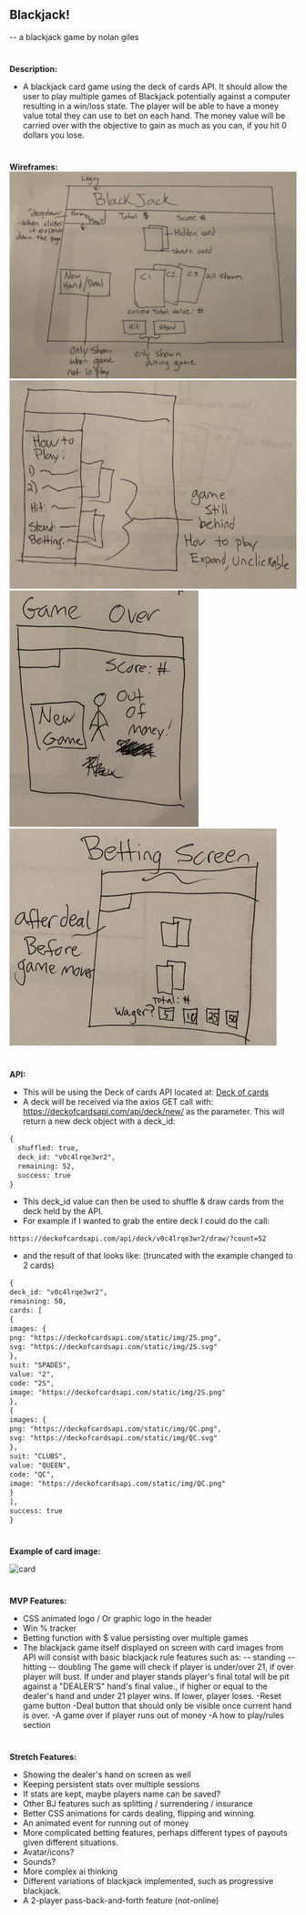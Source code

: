 <!-- A working title for your app
Description .4-5 sentences summarizing the functionality of your app. Feel free to include what problem is your app solving.
Wireframes Wireframes showing your app's layout on desktop, tablet, and mobile. These can be as lo-fi or as hi-fi as you want. You can either to put these in the README or upload them to your repository.
API What API you want to use and what information you want to get from it. *You must show us a sample of actual data you retrieved from your API.
Features Write out what features you will need to build in order to meet MVP.
Stretch goals Stretch goals for additional / advanced features for when you complete your MVP. -->

<h2>Blackjack!</h2>

--  a blackjack game by nolan giles
#
<strong>Description:</strong>
- A blackjack card game using the deck of cards API.  It should allow the user to play multiple games of Blackjack potentially against a computer resulting in a win/loss state.  The player will be able to have a money value total they can use to bet on each hand.  The money value will be carried over with the objective to gain as much as you can, if you hit 0 dollars you lose.
#
<strong>Wireframes:</strong>
![Main Screen](wireframes/maingame1.png)
![how-to drop down](wireframes/howto.png)
![game over](wireframes/gameover.png)
![betting](wireframes/wager.png)
#


<strong>API:</strong>
- This will be using the Deck of cards API located at: [Deck of cards](https://deckofcardsapi.com/)
- A deck will be received via the axios GET call with:
https://deckofcardsapi.com/api/deck/new/
as the parameter. This will return a new deck object with a deck_id:
```
{
  shuffled: true,
  deck_id: "v0c4lrqe3wr2",
  remaining: 52,
  success: true
}
```
- This deck_id value can then be used to shuffle & draw cards from the deck held by the API.
- For example if I wanted to grab the entire deck I could do the call:
```
https://deckofcardsapi.com/api/deck/v0c4lrqe3wr2/draw/?count=52
```
- and the result of that looks like: (truncated with the example changed to 2 cards)
```
{
deck_id: "v0c4lrqe3wr2",
remaining: 50,
cards: [
{
images: {
png: "https://deckofcardsapi.com/static/img/2S.png",
svg: "https://deckofcardsapi.com/static/img/2S.svg"
},
suit: "SPADES",
value: "2",
code: "2S",
image: "https://deckofcardsapi.com/static/img/2S.png"
},
{
images: {
png: "https://deckofcardsapi.com/static/img/QC.png",
svg: "https://deckofcardsapi.com/static/img/QC.svg"
},
suit: "CLUBS",
value: "QUEEN",
code: "QC",
image: "https://deckofcardsapi.com/static/img/QC.png"
}
],
success: true
}
```
#
<strong>Example of card image:</strong>

![card](https://deckofcardsapi.com/static/img/QC.png)
#
<strong>MVP Features:</strong>
- CSS animated logo / Or graphic logo in the header
- Win % tracker
- Betting function with $ value persisting over multiple games
- The blackjack game itself displayed on screen with card images from API will consist with basic blackjack rule features such as:
-- standing
-- hitting
-- doubling
The game will check if player is under/over 21, if over player will bust. If under and player stands player's final total will be pit against a "DEALER'S" hand's final value., if higher or equal to the dealer's hand and under 21 player wins. If lower, player loses.
-Reset game button
-Deal button that should only be visible once current hand is over.
-A game over if player runs out of money
-A how to play/rules section
#
<strong>Stretch Features:</strong>
- Showing the dealer's hand on screen as well
- Keeping persistent stats over multiple sessions
- If stats are kept, maybe players name can be saved?
- Other BJ features such as splitting / surrendering / insurance
- Better CSS animations for cards dealing, flipping and winning.
- An animated event for running out of money
- More complicated betting features, perhaps different types of payouts given different situations.
- Avatar/icons?
- Sounds?
- More complex ai thinking
- Different variations of blackjack implemented, such as progressive blackjack.
- A 2-player pass-back-and-forth feature (not-online)